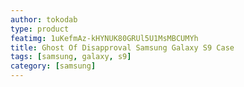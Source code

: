```yaml
---
author: tokodab
type: product
featimg: 1uKefmAz-kHYNUK80GRUl5U1MsMBCUMYh
title: Ghost Of Disapproval Samsung Galaxy S9 Case
tags: [samsung, galaxy, s9]
category: [samsung]
---
```

